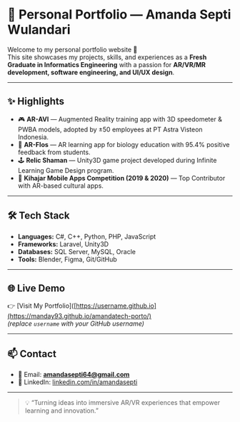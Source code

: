 # 🌟 Personal Portfolio — Amanda Septi Wulandari

Welcome to my personal portfolio website 🚀  
This site showcases my projects, skills, and experiences as a **Fresh Graduate in Informatics Engineering** with a passion for **AR/VR/MR development, software engineering, and UI/UX design**.

---

## ✨ Highlights
- 🎮 **AR-AVI** — Augmented Reality training app with 3D speedometer & PWBA models, adopted by ±50 employees at PT Astra Visteon Indonesia.  
- 🌸 **AR-Flos** — AR learning app for biology education with 95.4% positive feedback from students.  
- 🕹️ **Relic Shaman** — Unity3D game project developed during Infinite Learning Game Design program.  
- 🥇 **Kihajar Mobile Apps Competition (2019 & 2020)** — Top Contributor with AR-based cultural apps.  

---

## 🛠️ Tech Stack
- **Languages:** C#, C++, Python, PHP, JavaScript  
- **Frameworks:** Laravel, Unity3D  
- **Databases:** SQL Server, MySQL, Oracle  
- **Tools:** Blender, Figma, Git/GitHub  

---

## 🌐 Live Demo
👉 [Visit My Portfolio]([https://username.github.io](https://manday93.github.io/amandatech-porto/)  
*(replace `username` with your GitHub username)*

---

## 📫 Contact
- 📧 Email: **amandasepti64@gmail.com**  
- 💼 LinkedIn: [linkedin.com/in/amandasepti](https://www.linkedin.com/in/amandasepti)  

---

> 💡 “Turning ideas into immersive AR/VR experiences that empower learning and innovation.”

